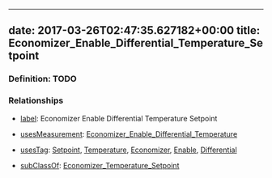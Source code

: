 
---
date: 2017-03-26T02:47:35.627182+00:00
title: Economizer_Enable_Differential_Temperature_Setpoint
---
### Definition: TODO

### Relationships

* [label](http://www.w3.org/2000/01/rdf-schema#label): Economizer Enable Differential Temperature Setpoint

* [usesMeasurement](https://brickschema.org/schema/1.0/BrickFrame#usesMeasurement): [Economizer_Enable_Differential_Temperature](https://brickschema.org/schema/1.0/Brick#Economizer_Enable_Differential_Temperature)

* [usesTag](https://brickschema.org/schema/1.0/BrickFrame#usesTag): [Setpoint](https://brickschema.org/schema/1.0/BrickTag#Setpoint), [Temperature](https://brickschema.org/schema/1.0/BrickTag#Temperature), [Economizer](https://brickschema.org/schema/1.0/BrickTag#Economizer), [Enable](https://brickschema.org/schema/1.0/BrickTag#Enable), [Differential](https://brickschema.org/schema/1.0/BrickTag#Differential)

* [subClassOf](http://www.w3.org/2000/01/rdf-schema#subClassOf): [Economizer_Temperature_Setpoint](https://brickschema.org/schema/1.0/Brick#Economizer_Temperature_Setpoint)
